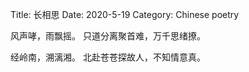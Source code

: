 Title: 长相思
Date: 2020-5-19
Category: Chinese poetry

风声哮，雨飘摇。
只道分离聚首难，万千思绪撩。

经岭南，溯漓湘。
北赴苍苍探故人，不知情意真。